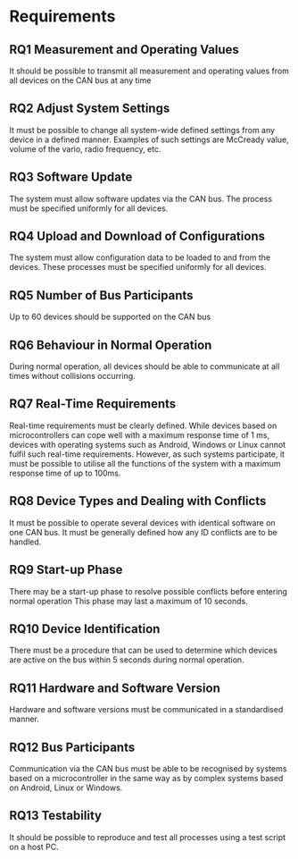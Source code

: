 Requirements
===

RQ1 Measurement and Operating Values
---
It should be possible to transmit all measurement and operating values from all devices on the CAN bus at any time

RQ2 Adjust System Settings
---
It must be possible to change all system-wide defined settings from any device in a defined manner. Examples of such settings are McCready value, volume of the vario, radio frequency, etc. 

RQ3 Software Update
---
The system must allow software updates via the CAN bus. The process must be specified uniformly for all devices.

RQ4 Upload and Download of Configurations
---
The system must allow configuration data to be loaded to and from the devices. These processes must be specified uniformly for all devices.

RQ5 Number of Bus Participants
---
Up to 60 devices should be supported on the CAN bus

RQ6 Behaviour in Normal Operation
---
During normal operation, all devices should be able to communicate at all times without collisions occurring.

RQ7 Real-Time Requirements
---
Real-time requirements must be clearly defined. While devices based on microcontrollers can cope well with a maximum response time of 1 ms, devices with operating systems such as Android, Windows or Linux cannot fulfil such real-time requirements. However, as such systems participate, it must be possible to utilise all the functions of the system with a maximum response time of up to 100ms.

RQ8 Device Types and Dealing with Conflicts
---
It must be possible to operate several devices with identical software on one CAN bus. It must be generally defined how any ID conflicts are to be handled.

RQ9 Start-up Phase
---
There may be a start-up phase to resolve possible conflicts before entering normal operation This phase may last a maximum of 10 seconds.

RQ10 Device Identification
---
There must be a procedure that can be used to determine which devices are active on the bus within 5 seconds during normal operation.

RQ11 Hardware and Software Version
---
Hardware and software versions must be communicated in a standardised manner.

RQ12 Bus Participants
---
Communication via the CAN bus must be able to be recognised by systems based on a microcontroller in the same way as by complex systems based on Android, Linux or Windows.

RQ13 Testability
---
It should be possible to reproduce and test all processes using a test script on a host PC. 
 